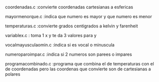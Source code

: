 coordenadas.c :convierte coordenadas cartesianas a esfericas

mayormenorque.c :indica que numero es mayor y que numero es menor

temperaturas.c :convierte grados centigrados a kelvin y farenheit

variablex.c : toma 1 x y te da 3 valores para y

vocalmayusculaomin.c :indica si es vocal o minuscula

numeroparoimpar.c :indica si 2 numeros son parees o impares

programacombinado.c :programa que combina el de temperaturas con el de coordenadas pero las coordenas que convierte son de cartesianas a polares

